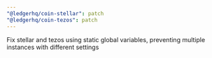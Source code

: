 ```yaml
---
"@ledgerhq/coin-stellar": patch
"@ledgerhq/coin-tezos": patch
---
```


Fix stellar and tezos using static global variables, preventing multiple instances with different settings
